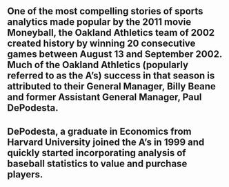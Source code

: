 ## One of the most compelling stories of sports analytics made popular by the 2011 movie Moneyball, the Oakland Athletics team of 2002 created history by winning 20 consecutive games between August 13 and September 2002. Much of the Oakland Athletics (popularly referred to as the A’s) success in that season is attributed to their General Manager, Billy Beane and former Assistant General Manager, Paul DePodesta.

## DePodesta, a graduate in Economics from Harvard University joined the A’s in 1999 and quickly started incorporating analysis of baseball statistics to value and purchase players.
